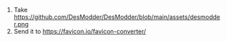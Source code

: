 1. Take https://github.com/DesModder/DesModder/blob/main/assets/desmodder.png
2. Send it to https://favicon.io/favicon-converter/
